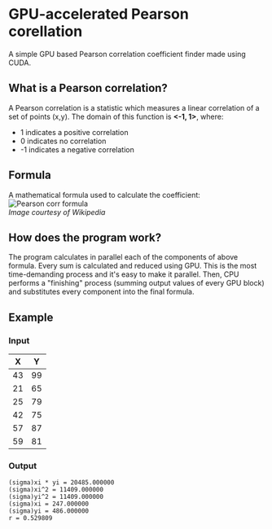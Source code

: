 # GPU-accelerated Pearson corellation
A simple GPU based Pearson correlation coefficient finder made using CUDA.
## What is a Pearson correlation?
A Pearson correlation is a statistic which measures a linear correlation of a set of points (x,y).
The domain of this function is **<-1, 1>**, where:
- 1 indicates a positive correlation
- 0 indicates no correlation
- -1 indicates a negative correlation
## Formula
A mathematical formula used to calculate the coefficient:<br/>
![Pearson corr formula](https://wikimedia.org/api/rest_v1/media/math/render/svg/435a23c499a2450f0752112e69a9b808336a7cce)<br/>
*Image courtesy of Wikipedia*
## How does the program work?
The program calculates in parallel each of the components of above formula.
Every sum is calculated and reduced using GPU. This is the most time-demanding process and it's easy to make it parallel. Then, CPU performs a "finishing" process (summing output values of every GPU block) and substitutes every component into the final formula.
## Example
### Input
| X  | Y  |
| -- | -- |
| 43 | 99 |
| 21 | 65 |
| 25 | 79 |
| 42 | 75 |
| 57 | 87 |
| 59 | 81 |
### Output
```
(sigma)xi * yi = 20485.000000
(sigma)xi^2 = 11409.000000
(sigma)yi^2 = 11409.000000
(sigma)xi = 247.000000
(sigma)yi = 486.000000
r = 0.529809
```